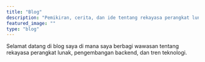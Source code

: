 ```yaml
---
title: "Blog"
description: "Pemikiran, cerita, dan ide tentang rekayasa perangkat lunak, sistem backend, dan teknologi."
featured_image: ""
type: "blog"
---
```


Selamat datang di blog saya di mana saya berbagi wawasan tentang rekayasa perangkat lunak, pengembangan backend, dan tren teknologi.